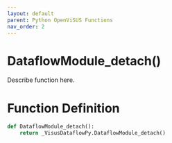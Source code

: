 ```yaml
---
layout: default
parent: Python OpenViSUS Functions
nav_order: 2
---
```


# DataflowModule_detach()

Describe function here.

# Function Definition

```python
def DataflowModule_detach():
    return _VisusDataflowPy.DataflowModule_detach()

```